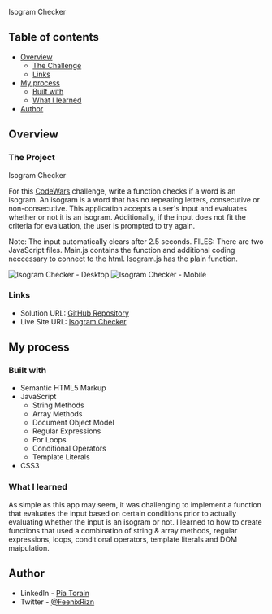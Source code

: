 Isogram Checker

## Table of contents

- [Overview](#overview)
  - [The Challenge](#the-challenge)
  - [Links](#links)
- [My process](#my-process)
  - [Built with](#built-with)
  - [What I learned](#what-i-learned)
- [Author](#author)


## Overview

### The Project

Isogram Checker

For this [CodeWars](https://www.codewars.com/) challenge, write a function checks if a word is an isogram. An isogram is a word that has no repeating letters, consecutive or non-consecutive. This application accepts a user's input and evaluates whether or not it is an isogram. Additionally, if the input does not fit the criteria for evaluation, the user is prompted to try again. 

Note: The input automatically clears after 2.5 seconds. 
FILES: There are two JavaScript files. Main.js contains the function and additional coding neccessary to connect to the html. Isogram.js has the plain function.


![Isogram Checker - Desktop](https://user-images.githubusercontent.com/66088725/131414018-4fd4c5b7-53ab-4569-a79a-d1ed2d9e50c1.png)
![Isogram Checker - Mobile](https://user-images.githubusercontent.com/66088725/131552320-1e7a7466-2d47-4dd8-be53-9ba26e376ec8.png)


### Links

- Solution URL: [GitHub Repository](https://github.com/Pia007/Isogram)
- Live Site URL: [Isogram Checker](https://pia007.github.io/Isogram/)

## My process

### Built with

- Semantic HTML5 Markup
- JavaScript
  - String Methods
  - Array Methods
  - Document Object Model
  - Regular Expressions
  - For Loops
  - Conditional Operators
  - Template Literals
- CSS3


### What I learned

As simple as this app may seem, it was challenging to implement a function that evaluates the input based on certain conditions prior to actually evaluating whether the input is an isogram or not.  I learned to how to create functions that used a combination of string & array methods, regular expressions, loops, conditional operators, template literals and DOM maipulation.

## Author

- LinkedIn - [Pia Torain](https://www.linkedin.com/in/pia-torain-dev)
- Twitter - [@FeenixRizn](https://www.twitter.com/)
